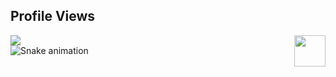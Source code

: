 <h2>Profile Views</h2>
<div align="left">
  <img src="https://profile-counter.glitch.me/pablohenrr/count.svg?" />
   <img src = "https://media2.giphy.com/media/QssGEmpkyEOhBCb7e1/giphy.gif?cid=ecf05e47a0n3gi1bfqntqmob8g9aid1oyj2wr3ds3mg700bl&rid=giphy.gif" align="right" width="50">
</div>

<img src="https://raw.githubusercontent.com/pablohenrr/pablohenrr/main/dist/snake.svg" alt="Snake animation" />
